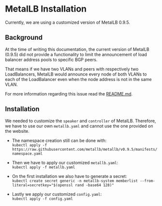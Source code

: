 # MetalLB Installation
Currently, we are using a customized version of MetalLB 0.9.5.

## Background
At the time of writing this documentation, the current version of MetalLB (0.9.5) did not provide a functionality to limit the announcement of load balancer address pools to specific BGP peers.

That means if we have two VLANs and peers with respectively two LoadBalancers, MetalLB would announce every node of both VLANs to each of the LoadBalancer even when the node address is not in the same VLAN.

For more information regarding this issue read the [README.md](README.md).

## Installation
We needed to customize the `speaker` and `controller` of MetalLB.
Therefore, we have to use our own `metallb.yaml` and cannot use the one provided on the website.

- The namespace creation still can be done with:\
`kubectl apply -f https://raw.githubusercontent.com/metallb/metallb/v0.9.5/manifests/namespace.yaml`

- Then we have to apply our customized `metallb.yaml`:\
`kubectl apply -f metallb.yaml`

- On the first installation we also have to generate a secret:\
`kubectl create secret generic -n metallb-system memberlist --from-literal=secretkey="$(openssl rand -base64 128)"`

- Lastly we apply our customized `config.yaml`:\
`kubectl apply -f config.yaml`
